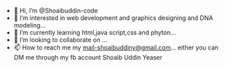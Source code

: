 - 👋 Hi, I’m @Shoaibuddin-code
- 👀 I’m interested in web development and graphics designing and DNA modeling...
- 🌱 I’m currently learning html,java script,css and phyton...
- 💞️ I’m looking to collaborate on ...
- 📫 How to reach me my mail-shoaibuddiny@gmail.com...
either you can DM me through my fb account Shoaib Uddin Yeaser
<!---
Shoaibuddin-code/Shoaibuddin-code is a ✨ special ✨ repository because its `README.md` (this file) appears on your GitHub profile.
You can click the Preview link to take a look at your changes.
--->
